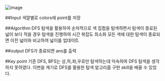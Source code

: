 ![image](https://github.com/kimkihyun97/Softeer-Practice/assets/122510616/ea1a63a1-7b7d-4b68-a6c5-01676616b243)

##Input
색깔별로 colors에 point를 저장

##Algorithm
DFS 탐색을 활용하여 순차적으로 색 집합을 탐색하면서 탐색이 종료된 넓이 보다 작을 경우 탐색을 진행하여 시간 복잡도 최소화
모든 색에 대한 탐색이 종료되면 이전 넓이와 비교하여 넓이를 업데이트 

##output
DFS가 종료되면 ans를 출력

#Key point
기존 DFS, BFS는 상,하,좌,우로만 탐색하는데 익숙하여 DFS 탐색을 생각하지 못하였다.
이번을 계기로 DFS를 활용한 탐색 알고리즘 구현 skill을 배울 수 있었다.
